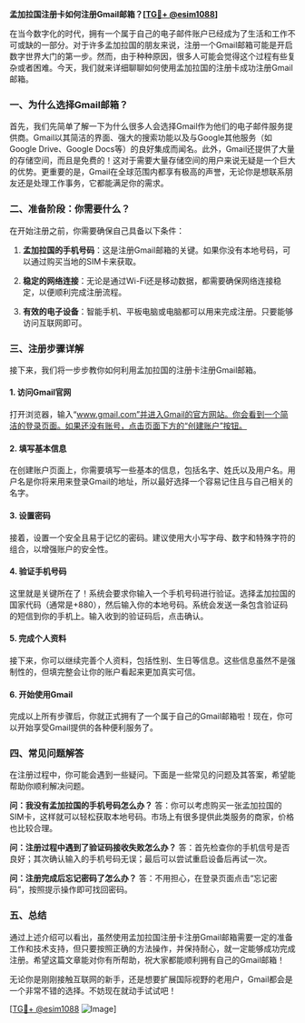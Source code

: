 **孟加拉国注册卡如何注册Gmail邮箱？[[TG💪+ @esim1088](https://t.me/s/esim1088)]**

在当今数字化的时代，拥有一个属于自己的电子邮件账户已经成为了生活和工作不可或缺的一部分。对于许多孟加拉国的朋友来说，注册一个Gmail邮箱可能是开启数字世界大门的第一步。然而，由于种种原因，很多人可能会觉得这个过程有些复杂或者困难。今天，我们就来详细聊聊如何使用孟加拉国的注册卡成功注册Gmail邮箱。

### 一、为什么选择Gmail邮箱？

首先，我们先简单了解一下为什么很多人会选择Gmail作为他们的电子邮件服务提供商。Gmail以其简洁的界面、强大的搜索功能以及与Google其他服务（如Google Drive、Google Docs等）的良好集成而闻名。此外，Gmail还提供了大量的存储空间，而且是免费的！这对于需要大量存储空间的用户来说无疑是一个巨大的优势。更重要的是，Gmail在全球范围内都享有极高的声誉，无论你是想联系朋友还是处理工作事务，它都能满足你的需求。

### 二、准备阶段：你需要什么？

在开始注册之前，你需要确保自己具备以下条件：

1. **孟加拉国的手机号码**：这是注册Gmail邮箱的关键。如果你没有本地号码，可以通过购买当地的SIM卡来获取。
   
2. **稳定的网络连接**：无论是通过Wi-Fi还是移动数据，都需要确保网络连接稳定，以便顺利完成注册流程。

3. **有效的电子设备**：智能手机、平板电脑或电脑都可以用来完成注册。只要能够访问互联网即可。

### 三、注册步骤详解

接下来，我们将一步步教你如何利用孟加拉国的注册卡注册Gmail邮箱。

#### 1. 访问Gmail官网

打开浏览器，输入“www.gmail.com”并进入Gmail的官方网站。你会看到一个简洁的登录页面。如果还没有账号，点击页面下方的“创建账户”按钮。

#### 2. 填写基本信息

在创建账户页面上，你需要填写一些基本的信息，包括名字、姓氏以及用户名。用户名是你将来用来登录Gmail的地址，所以最好选择一个容易记住且与自己相关的名字。

#### 3. 设置密码

接着，设置一个安全且易于记忆的密码。建议使用大小写字母、数字和特殊字符的组合，以增强账户的安全性。

#### 4. 验证手机号码

这里就是关键所在了！系统会要求你输入一个手机号码进行验证。选择孟加拉国的国家代码（通常是+880），然后输入你的本地号码。系统会发送一条包含验证码的短信到你的手机上。输入收到的验证码后，点击确认。

#### 5. 完成个人资料

接下来，你可以继续完善个人资料，包括性别、生日等信息。这些信息虽然不是强制性的，但填完整会让你的账户看起来更加真实可信。

#### 6. 开始使用Gmail

完成以上所有步骤后，你就正式拥有了一个属于自己的Gmail邮箱啦！现在，你可以开始享受Gmail提供的各种便利服务了。

### 四、常见问题解答

在注册过程中，你可能会遇到一些疑问。下面是一些常见的问题及其答案，希望能帮助你顺利解决问题。

**问：我没有孟加拉国的手机号码怎么办？**
答：你可以考虑购买一张孟加拉国的SIM卡，这样就可以轻松获取本地号码。市场上有很多提供此类服务的商家，价格也比较合理。

**问：注册过程中遇到了验证码接收失败怎么办？**
答：首先检查你的手机信号是否良好；其次确认输入的手机号码无误；最后可以尝试重启设备后再试一次。

**问：注册完成后忘记密码了怎么办？**
答：不用担心，在登录页面点击“忘记密码”，按照提示操作即可找回密码。

### 五、总结

通过上述介绍可以看出，虽然使用孟加拉国注册卡注册Gmail邮箱需要一定的准备工作和技术支持，但只要按照正确的方法操作，并保持耐心，就一定能够成功完成注册。希望这篇文章能对你有所帮助，祝大家都能顺利拥有自己的Gmail邮箱！

无论你是刚刚接触互联网的新手，还是想要扩展国际视野的老用户，Gmail都会是一个非常不错的选择。不妨现在就动手试试吧！

[[TG💪+ @esim1088](https://t.me/s/esim1088) ![Image](https://i.postimg.cc/4NQfJmqS/Snipaste-2025-05-13-00-14-12.png)]